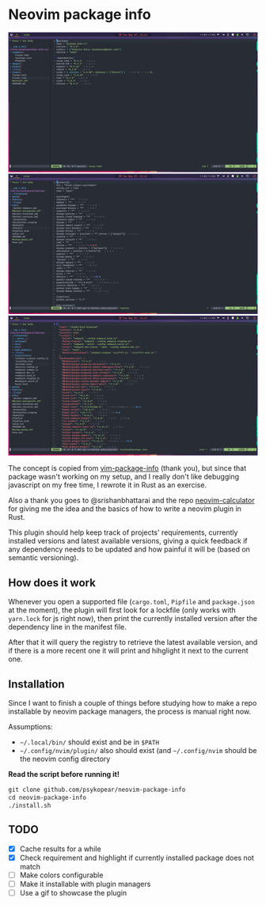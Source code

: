 # Neovim package info

![Screenshot 1](images/cargotoml.png)
![Screenshot 2](images/pipfile.png)
![Screenshot 3](images/packagejson.png)

The concept is copied from [vim-package-info](https://github.com/meain/vim-package-info) (thank you),
but since that package wasn't working on my setup, and I really don't like debugging javascript
on my free time, I rewrote it in Rust as an exercise.

Also a thank you goes to @srishanbhattarai and the repo [neovim-calculator](https://github.com/srishanbhattarai/neovim-calculator)
for giving me the idea and the basics of how to write a neovim plugin in Rust.

This plugin should help keep track of projects' requirements, currently installed versions and latest available versions, giving
a quick feedback if any dependency needs to be updated and how painful it will be (based on semantic versioning).

## How does it work
Whenever you open a supported file (`cargo.toml`, `Pipfile` and `package.json` at the moment), the plugin will first
look for a lockfile (only works with `yarn.lock` for js right now), then print the currently installed version after the
dependency line in the manifest file.

After that it will query the registry to retrieve the latest available version, and if there is a more recent one
it will print and hihglight it next to the current one.

## Installation
Since I want to finish a couple of things before studying how to make a repo installable by neovim package managers, the process is manual right now.

Assumptions:
- `~/.local/bin/` should exist and be in `$PATH`
- `~/.config/nvim/plugin/` also should exist (and `~/.config/nvim` should be the neovim config directory

**Read the script before running it!**

```
git clone github.com/psykopear/neovim-package-info
cd neovim-package-info
./install.sh
```

## TODO
- [x] Cache results for a while
- [x] Check requirement and highlight if currently installed package does not match
- [ ] Make colors configurable
- [ ] Make it installable with plugin managers
- [ ] Use a gif to showcase the plugin
